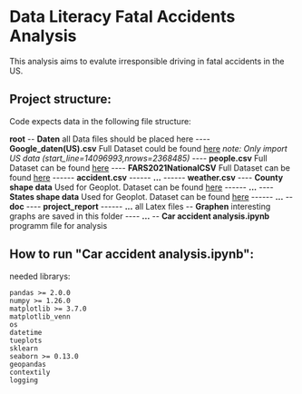 # Data Literacy Fatal Accidents Analysis
This analysis aims to evalute irresponsible driving in fatal accidents in the US.
## Project structure:
Code expects data in the following file structure:

**root**
-- **Daten** all Data files should be placed here
---- **Google_daten(US).csv** Full Dataset could be found [here](https://storage.googleapis.com/covid19-open-data/v2/main.csv) _note: Only import US data (start_line=14096993,nrows=2368485)_
---- **people.csv** Full Dataset can be found [here](https://www2.census.gov/programs-surveys/popest/datasets/2020-2021/counties/totals/co-est2021-alldata.csv)
---- **FARS2021NationalCSV** Full Dataset can be found [here](https://www.nhtsa.gov/file-downloads?p=nhtsa/downloads/FARS/2020/National/)
------ **accident.csv**
------ **...**
------ **weather.csv**
---- **County shape data** Used for Geoplot. Dataset can be found [here](https://www.census.gov/geographies/mapping-files/time-series/geo/carto-boundary-file.html)
------ **...**
---- **States shape data** Used for Geoplot. Dataset can be found [here](https://www.census.gov/geographies/mapping-files/time-series/geo/carto-boundary-file.html)
------ **...**
--**doc**
---- **project_report**
------ **...** all Latex files
-- **Graphen** interesting graphs are saved in this folder
---- **...**
-- **Car accident analysis.ipynb** programm file for analysis

## How to run "Car accident analysis.ipynb":
needed librarys:
```
pandas >= 2.0.0
numpy >= 1.26.0
matplotlib >= 3.7.0
matplotlib_venn
os
datetime
tueplots
sklearn
seaborn >= 0.13.0
geopandas
contextily
logging
```